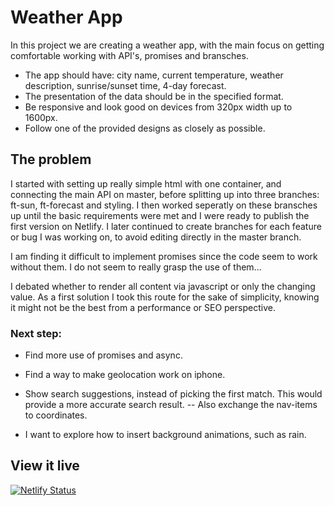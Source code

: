 # Weather App

In this project we are creating a weather app, with the main focus on getting comfortable working with API's, promises and bransches.

- The app should have: city name, current temperature, weather description, sunrise/sunset time, 4-day forecast.
- The presentation of the data should be in the specified format.
- Be responsive and look good on devices from 320px width up to 1600px.
- Follow one of the provided designs as closely as possible.

## The problem

I started with setting up really simple html with one container, and connecting the main API on master, before splitting up into three branches: ft-sun, ft-forecast and styling. I then worked seperatly on these bransches up until the basic requirements were met and I were ready to publish the first version on Netlify. I later continued to create branches for each feature or bug I was working on, to avoid editing directly in the master branch.

I am finding it difficult to implement promises since the code seem to work without them. I do not seem to really grasp the use of them...

I debated whether to render all content via javascript or only the changing value. As a first solution I took this route for the sake of simplicity, knowing it might not be the best from a performance or SEO perspective.

### Next step:

- Find more use of promises and async.

- Find a way to make geolocation work on iphone.

- Show search suggestions, instead of picking the first match. This would provide a more accurate search result.
  -- Also exchange the nav-items to coordinates.

- I want to explore how to insert background animations, such as rain.

## View it live

[![Netlify Status](https://api.netlify.com/api/v1/badges/1c740839-c3b2-41e6-97f9-43a3d588e62d/deploy-status)](https://app.netlify.com/sites/sofias-weather-app/deploys)
